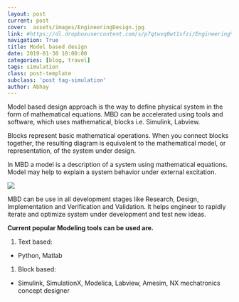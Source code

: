 ```yaml
---
layout: post
current: post
cover:  assets/images/EngineeringDesign.jpg
link: #https://dl.dropboxusercontent.com/s/p7qtwvq0wt1sfzi/Engineering%20Design%20Process%20%28edited-Pixlr%29.jpg?dl=0
navigation: True
title: Model based design
date: 2019-01-30 10:00:00
categories: [blog, travel]
tags: simulation
class: post-template
subclass: 'post tag-simulation'
author: Abhay
---
```


Model based design approach is the way to define physical system in the form of mathematical equations. MBD can be accelerated using tools and software, which uses mathematical, blocks i.e. Simulink, Labview.

Blocks represent basic mathematical operations. When you connect blocks together, the resulting diagram is equivalent to the mathematical model, or representation, of the system under design.

In MBD a model is a description of a system using mathematical equations. Model may help to explain a system behavior under external excitation.

![](https://dl.dropboxusercontent.com/s/2dvfin1jxg5t9cx/MBD.png?dl=0)

MBD can be use in all development stages like Research, Design, Implementation and Verification and Validation. It helps engineer to rapidly iterate and optimize system under development and test new ideas.

**Current popular Modeling tools can be used are.**
1. Text based:
- Python, Matlab
1. Block based:
- Simulink, SimulationX, Modelica, Labview, Amesim, NX mechatronics concept designer
